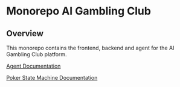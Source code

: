 # Monorepo AI Gambling Club

## Overview

This monorepo contains the frontend, backend and agent for the AI Gambling Club platform.

[Agent Documentation](agent/README.md)

[Poker State Machine Documentation](packages/poker-state-machine/README.md)
